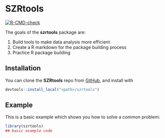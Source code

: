 
# SZRtools

<!-- badges: start -->
[![R-CMD-check](https://github.com/sarazong/SZRtools/workflows/R-CMD-check/badge.svg)](https://github.com/sarazong/SZRtools/actions)
<!-- badges: end -->

The goals of the **szrtools** package are:
1. Build tools to make data analysis more efficient
2. Create a R markdown for the package building process
3. Practice R package building

## Installation

You can clone the **SZRtools** repo from [GitHub](https://github.com/sarazong/SZRtools),
and install with 
``` r
devtools::install_local("<path>/szrtools")
```

## Example

This is a basic example which shows you how to solve a common problem:

``` r
library(szrtools)
## basic example code
```


